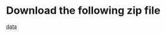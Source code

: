 # Download the following zip file
[data](https://drive.google.com/file/d/1TyXI-gLZujke3C-GEH6jafacoMvD_xGN/view?usp=drive_link)
